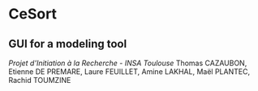 # CeSort
## GUI for a modeling tool
*Projet d'Initiation à la Recherche - INSA Toulouse*
Thomas CAZAUBON, Etienne DE PREMARE, Laure FEUILLET, Amine LAKHAL, Maël PLANTEC, Rachid TOUMZINE
